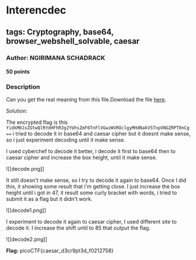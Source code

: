 # Interencdec
## tags: Cryptography, base64, browser_webshell_solvable, caesar

### Author: NGIRIMANA SCHADRACK
#### 50 points
### Description
Can you get the real meaning from this file.Download the file [here](https://artifacts.picoctf.net/c_titan/109/enc_flag).

Solution:

The encrypted flag is this `YidkM0JxZGtwQlRYdHFhR3g2YUhsZmF6TnFlVGwzWVROclgyMHdNakV5TnpVNGZRPT0nCg==` i tried to decode it in base64 and caesar cipher but it doesnt make sense, so i just experiment decoding until it make sense.

I used cyberchef to decode it better, i decode it first to base64 then to caesar cipher and increase the box height, until it make sense.

![[decode.png]]

It still doesn't make sense, so I try to decode it again to base64. Once I did this, it showing some result that i'm getting close. I just increase the box height until i got in 47, it result some curly bracket with words, i tried to submit it as a flag but it didn't work.

![[decode1.png]]

I experiment to decode it again to caesar cipher, I used different site to decode it. I increase the shift until to 85 that output the flag. 

![[decode2.png]]

**Flag:** picoCTF{caesar_d3cr9pt3d_f0212758}